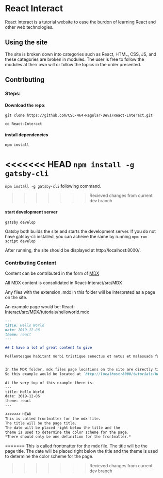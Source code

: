 # React Interact

React Interact is a tutorial website to ease the burdon of learning React and other web technologies.

## Using the site

The site is broken down into categories such as React, HTML, CSS, JS, and these categories are broken in modules. The user is free to follow the modules at their own will or follow the topics in the order presented.

## Contributing

### Steps:
#### Download the repo: 

`git clone https://github.com/CSC-464-Regular-Devs/React-Interact.git`

`cd React-Interact`

#### install dependencies

`npm install`

<<<<<<< HEAD
`npm install -g gatsby-cli`
=======
`npm install -g gatsby-cli` following command.
>>>>>>> Recieved changes from current dev branch

#### start development server

`gatsby develop`

Gatsby both builds the site and starts the development server. If you do not have gatsby-cli installed, you can acheive the same by running `npm run-script develop`

After running, the site should be displayed at http://localhost:8000/.

### Contributing Content

Content can be contributed in the form of [MDX](https://www.gatsbyjs.org/docs/mdx/)

All MDX content is consolidated in React-Interact/src/MDX

Any files with the extension .mdx in this folder will be interpreted as a page on the site.

An example page would be: React-Interact/src/MDX/tutorials/helloworld.mdx

```markdown
---
title: Hello World
date: 2019-12-06
theme: react
---

## I have a lot of great content to give

Pellentesque habitant morbi tristique senectus et netus et malesuada fames ac turpis egestas.


In the MDX folder, mdx files page locations on the site are directly tied to their path in the folder. 
So this example would be located at `http://localhost:8000/tutorials/helloworld`

At the very top of this example there is:
---
title: Hello World
date: 2019-12-06
theme: react
---

<<<<<<< HEAD
This is called frontmatter for the mdx file. 
The title will be the page title.
The date will be placed right below the title and the
theme is used to determine the color scheme for the page. 
*There should only be one definition for the frontmatter.*
```
=======
This is called frontmatter for the mdx file. The title will be the page title. The date will be placed right below the title and the theme is used to determine the color scheme for the page.
>>>>>>> Recieved changes from current dev branch


